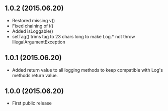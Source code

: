 1.0.2 (2015.06.20)
------------------
 - Restored missing v()
 - Fixed chaining of i()
 - Added isLoggable()
 - setTag() trims tag to 23 chars long to make Log.* not throw IllegalArgumentException

1.0.1 (2015.06.20)
------------------
 - Added return value to all logging methods to keep compatible with Log's methods return value.

1.0.0 (2015.06.20)
------------------
 - First public release
